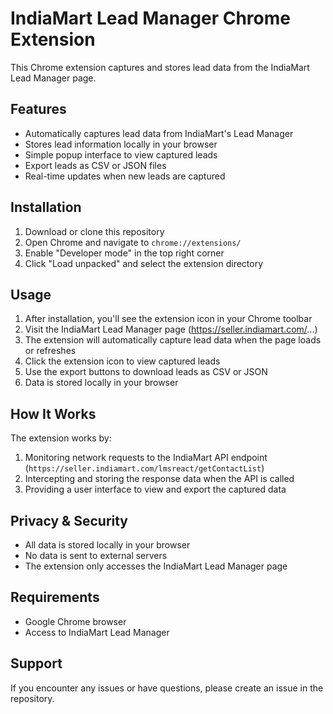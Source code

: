# IndiaMart Lead Manager Chrome Extension

This Chrome extension captures and stores lead data from the IndiaMart Lead Manager page.

## Features

- Automatically captures lead data from IndiaMart's Lead Manager
- Stores lead information locally in your browser
- Simple popup interface to view captured leads
- Export leads as CSV or JSON files
- Real-time updates when new leads are captured

## Installation

1. Download or clone this repository
2. Open Chrome and navigate to `chrome://extensions/`
3. Enable "Developer mode" in the top right corner
4. Click "Load unpacked" and select the extension directory

## Usage

1. After installation, you'll see the extension icon in your Chrome toolbar
2. Visit the IndiaMart Lead Manager page (https://seller.indiamart.com/...)
3. The extension will automatically capture lead data when the page loads or refreshes
4. Click the extension icon to view captured leads
5. Use the export buttons to download leads as CSV or JSON
6. Data is stored locally in your browser

## How It Works

The extension works by:

1. Monitoring network requests to the IndiaMart API endpoint (`https://seller.indiamart.com/lmsreact/getContactList`)
2. Intercepting and storing the response data when the API is called
3. Providing a user interface to view and export the captured data

## Privacy & Security

- All data is stored locally in your browser
- No data is sent to external servers
- The extension only accesses the IndiaMart Lead Manager page

## Requirements

- Google Chrome browser
- Access to IndiaMart Lead Manager

## Support

If you encounter any issues or have questions, please create an issue in the repository.
